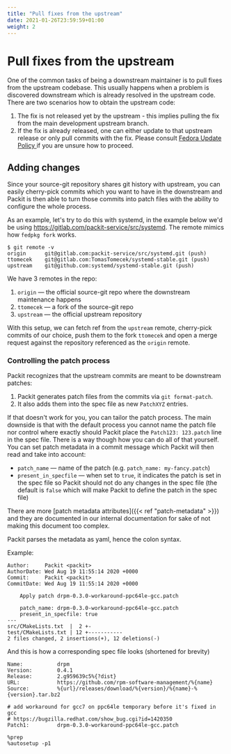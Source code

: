 ```yaml
---
title: "Pull fixes from the upstream"
date: 2021-01-26T23:59:59+01:00
weight: 2
---
```


# Pull fixes from the upstream

One of the common tasks of being a downstream maintainer is to pull fixes from
the upstream codebase. This usually happens when a problem is discovered
downstream which is already resolved in the upstream code. There are two
scenarios how to obtain the upstream code:
1. The fix is not released yet by the upstream - this implies pulling the fix
   from the main development upstream branch.
2. If the fix is already released, one can either update to that upstream
   release or only pull commits with the fix. Please consult [Fedora Update Policy
   ](https://fedoraproject.org/wiki/Updates_Policy#Stable_Releases) if
   you are unsure how to proceed.


## Adding changes

Since your source-git repository shares git history with upstream, you can
easily cherry-pick commits which you want to have in the downstream and Packit
is then able to turn those commits into patch files with the ability to
configure the whole process.

As an example, let's try to do this with systemd, in the example below we'd be
using https://gitlab.com/packit-service/src/systemd. The remote mimics how
`fedpkg fork` works.

    $ git remote -v
    origin      git@gitlab.com:packit-service/src/systemd.git (push)
    ttomecek    git@gitlab.com:TomasTomecek/systemd-stable.git (push)
    upstream    git@github.com:systemd/systemd-stable.git (push)

We have 3 remotes in the repo:
1. `origin` — the official source-git repo where the downstream maintenance happens
2. `ttomecek` — a fork of the source-git repo
3. `upstream` — the official upstream repository

With this setup, we can fetch ref from the `upstream` remote, cherry-pick commits
of our choice, push them to the fork `ttomecek` and open a merge request against the
repository referenced as the `origin` remote.


### Controlling the patch process

Packit recognizes that the upstream commits are meant to be downstream patches:
1. Packit generates patch files from the commits via `git format-patch`.
2. It also adds them into the spec file as new `PatchXYZ` entries.

If that doesn't work for you, you can tailor the patch process. The main
downside is that with the default process you cannot name the patch file nor
control where exactly should Packit place the `Patch123: 123.patch` line in the
spec file. There is a way though how you can do all of that yourself. You can
set patch metadata in a commit message which Packit will then read and take
into account:
* `patch_name` — name of the patch (e.g. `patch_name: my-fancy.patch`)
* `present_in_specfile` — when set to `true`, it indicates the patch is set in
  the spec file so Packit should not do any changes in the spec file (the
  default is `false` which will make Packit to define the patch in the spec
  file)

There are more [patch metadata attributes]({{< ref "patch-metadata" >}}) and
they are documented in our internal documentation for sake of not making this
document too complex.

Packit parses the metadata as yaml, hence the colon syntax.

Example:

    Author:     Packit <packit>
    AuthorDate: Wed Aug 19 11:55:14 2020 +0000
    Commit:     Packit <packit>
    CommitDate: Wed Aug 19 11:55:14 2020 +0000

        Apply patch drpm-0.3.0-workaround-ppc64le-gcc.patch

        patch_name: drpm-0.3.0-workaround-ppc64le-gcc.patch
        present_in_specfile: true
    ---
    src/CMakeLists.txt  |  2 +-
    test/CMakeLists.txt | 12 +-----------
    2 files changed, 2 insertions(+), 12 deletions(-)

And this is how a corresponding spec file looks (shortened for brevity)

    Name:           drpm
    Version:        0.4.1
    Release:        2.g959639c5%{?dist}
    URL:            https://github.com/rpm-software-management/%{name}
    Source:         %{url}/releases/download/%{version}/%{name}-%{version}.tar.bz2

    # add workaround for gcc7 on ppc64le temporary before it's fixed in gcc
    # https://bugzilla.redhat.com/show_bug.cgi?id=1420350
    Patch1:         drpm-0.3.0-workaround-ppc64le-gcc.patch

    %prep
    %autosetup -p1
